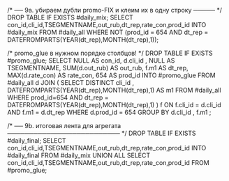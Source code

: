 /* ── 9а. убираем дубли promo-FIX и клеим их в одну строку ───── */
DROP TABLE IF EXISTS #daily_mix;
SELECT  con_id,cli_id,TSEGMENTNAME,out_rub,dt_rep,rate_con,prod_id
INTO    #daily_mix
FROM    #daily_all
WHERE  NOT (prod_id = 654
        AND dt_rep = DATEFROMPARTS(YEAR(dt_rep),MONTH(dt_rep),1));

/* promo_glue в нужном порядке столбцов! */
DROP TABLE IF EXISTS #promo_glue;
SELECT  NULL      AS con_id,
        d.cli_id ,
        NULL      AS TSEGMENTNAME,
        SUM(d.out_rub)            AS out_rub,
        f.m1                      AS dt_rep,
        MAX(d.rate_con)           AS rate_con,
        654       AS prod_id
INTO    #promo_glue
FROM    #daily_all d
JOIN    ( SELECT DISTINCT cli_id ,
                 DATEFROMPARTS(YEAR(dt_rep),MONTH(dt_rep),1) AS m1
          FROM   #daily_all
          WHERE  prod_id=654
            AND  dt_rep = DATEFROMPARTS(YEAR(dt_rep),MONTH(dt_rep),1)
        ) f
      ON f.cli_id = d.cli_id
     AND f.m1     = d.dt_rep
WHERE   d.prod_id = 654
GROUP BY d.cli_id , f.m1 ;

/* ── 9b. итоговая лента для агрегата ────────────────────────── */
DROP TABLE IF EXISTS #daily_final;
SELECT  con_id,cli_id,TSEGMENTNAME,out_rub,dt_rep,rate_con,prod_id
INTO    #daily_final
FROM    #daily_mix
UNION ALL
SELECT  con_id,cli_id,TSEGMENTNAME,out_rub,dt_rep,rate_con,prod_id
FROM    #promo_glue;
